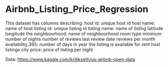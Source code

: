 # Airbnb_Listing_Price_Regression

This dataset has columns describing:
host id: unique host id
host name: name of host
listing id: unique listing id
listing name: name of listing
latitude
longitude
the neighbourhood: name of neighbourhood
room type
minimum number of nights
number of reviews
last review date
reviews per month
availability_365: number of days in year the listing is available for rent
host listings
city
price: price of listing per night

Data: https://www.kaggle.com/kritikseth/us-airbnb-open-data
